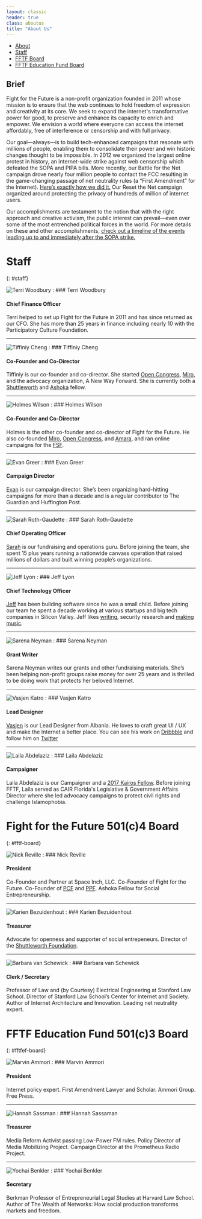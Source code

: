 ```yaml
---
layout: classic
header: true
class: aboutus
title: "About Us"
---
```


* [About](#)
* [Staff](#staff)
* [FFTF Board](#fftf-board)
* [FFTF Education Fund Board](#fftfef-board)

## Brief

Fight for the Future is a non-profit organization founded in 2011 whose mission is to ensure that the web continues to hold freedom of expression and creativity at its core. We seek to expand the internet's transformative power for good, to preserve and enhance its capacity to enrich and empower. We envision a world where everyone can access the internet affordably, free of interference or censorship and with full privacy.

Our goal—always—is to build tech-enhanced campaigns that resonate with millions of people, enabling them to consolidate their power and win historic changes thought to be impossible. In 2012 we organized the largest online protest in history, an internet-wide strike against web censorship which defeated the SOPA and PIPA bills. More recently, our Battle for the Net campaign drove nearly four million people to contact the FCC resulting in the game-changing passage of net neutrality rules (a “First Amendment” for the Internet). [Here’s exactly how we did it.][01] Our Reset the Net campaign organized around protecting the privacy of hundreds of million of internet users.

Our accomplishments are testament to the notion that with the right approach and creative activism, the public interest can prevail—even over some of the most entrenched political forces in the world. For more details on these and other accomplishments, [check out a timeline of the events leading up to and immediately after the SOPA strike.][02]

[01]: https://www.battleforthenet.com/how-we-won/
[02]: http://www.fightforthefuture.org/timeline/

# Staff
{: #staff}

![Terri Woodbury][tw1]
: ### Terri Woodbury

  #### Chief Finance Officer

  Terri helped to set up Fight for the Future in 2011 and has since returned as our CFO.  She has more than 25 years in finance including nearly 10 with the Participatory Culture Foundation.

---

![Tiffiniy Cheng][tc0]
: ### Tiffiniy Cheng

  #### Co-Founder and Co-Director

  Tiffiniy is our co-founder and co-director. She started [Open Congress][tc1], [Miro][tc2], and the advocacy organization, A New Way Forward. She is currently both a [Shuttleworth](https://shuttleworthfoundation.org/fellows/tiffiniy-cheng) and [Ashoka](https://www.ashoka.org/en) fellow.

---

![Holmes Wilson][hw0]
: ### Holmes Wilson

  #### Co-Founder and Co-Director

  Holmes is the other co-founder and co-director of Fight for the Future. He also co-founded [Miro][tc2], [Open Congress][tc1], and [Amara][hw1], and ran online campaigns for the [FSF][hw2].

---

![Evan Greer][eg0]
: ### Evan Greer

  #### Campaign Director

  [Evan][eg1] is our campaign director. She’s been organizing hard-hitting campaigns for more than a decade and is a regular contributor to The Guardian and Huffington Post.

---

![Sarah Roth-Gaudette](/img/page/aboutus/teampic/sarah.png)
: ### Sarah Roth-Gaudette

  #### Chief Operating Officer

  [Sarah][sg1] is our fundraising and operations guru. Before joining the team, she spent 15 plus years running a nationwide canvass operation that raised millions of dollars and built winning people’s organizations.

---

![Jeff Lyon][jl0]
: ### Jeff Lyon

  #### Chief Technology Officer

  [Jeff][jl1] has been building software since he was a small child. Before joining our team he spent a decade working at various startups and big tech companies in Silicon Valley. Jeff likes [writing][jl2], security research and [making music][jl3].

---

![Sarena Neyman](/img/page/aboutus/teampic/serena.png)
: ### Sarena Neyman

  #### Grant Writer

  Sarena Neyman writes our grants and other fundraising materials. She’s been helping non-profit groups raise money for over 25 years and is thrilled to be doing work that protects her beloved Internet.

---

![Vasjen Katro][vk0]
: ### Vasjen Katro

  #### Lead Designer

  [Vasjen][vk1] is our Lead Designer from Albania. He loves to craft great UI / UX and make the Internet a better place. You can see his work on [Dribbble][vk2] and follow him on [Twitter][vk3]

---

![Laila Abdelaziz](/img/page/aboutus/teampic/laila.png)
: ### Laila Abdelaziz

  #### Campaigner

  Laila Abdelaziz is our Campaigner and a [2017 Kairos Fellow][la1]. Before joining FFTF, Laila served as CAIR Florida's Legislative & Government Affairs Director where she led advocacy campaigns to protect civil rights and challenge Islamophobia.


[tc0]: /img/page/aboutus/teampic/tiff.png
[tc1]: http://www.opencongress.org/
[tc2]: http://getmiro.com/
[hw0]: /img/page/aboutus/teampic/holmes.png
[hw1]: http://universalsubtitles.org/
[hw2]: http://fsf.org/
[eg0]: /img/page/aboutus/teampic/evan.png
[eg1]: http://twitter.com/evan_greer
[eg2]: http://www.risingtidenorthamerica.org/
[eg3]: http://www.freetarek.com/
[sg1]: www.linkedin.com/in/sarah-roth-gaudette-4a432b5
[jl0]: /img/page/aboutus/teampic/jeff.png
[jl1]: http://rubbingalcoholic.com/
[jl2]: http://blog.rubbingalcoholic.com/
[jl3]: https://soundcloud.com/rubbingalcoholic/
[vk0]: /img/page/aboutus/teampic/vasjen.png
[vk1]: http://vasjenkatro.com/
[vk2]: http://dribbble.com/Katro/
[vk3]: https://twitter.com/VasjenKatro/
[cf0]: /img/page/aboutus/teampic/charlie.png
[cf1]: https://twitter.com/DigitalCharlie_
[cf2]: http://peoplesclimate.org/wrap-up/
[la1]: http://www.kairosfellows.org/
[tw1]: /img/page/aboutus/teampic/terri.png


# Fight for the Future 501(c)4 Board
{: #fftf-board}

![Nick Reville](/img/page/aboutus/teampic/npr.png)
: ### Nick Reville

  #### President

  Co-Founder and Partner at Space Inch, LLC. Co-Founder of Fight for the Future. Co-Founder of [PCF](http://www.pculture.org) and [PPF](http://ppolitics.org). Ashoka Fellow for Social Entrepreneurship.

---

![Karien Bezuidenhout](/img/page/aboutus/teampic/karien.png)
: ### Karien Bezuidenhout

  #### Treasurer

  Advocate for openness and supporter of social entrepeneurs. Director of the [Shuttleworth Foundation](https://shuttleworthfoundation.org/).

---

![Barbara van Schewick](/img/page/aboutus/teampic/schewick.png)
: ### Barbara van Schewick

  #### Clerk / Secretary

  Professor of Law and (by Courtesy) Electrical Engineering at Stanford Law School. Director of Stanford Law School’s Center for Internet and Society. Author of Internet Architecture and Innovation. Leading net neutrality expert.

# FFTF Education Fund 501(c)3 Board
{: #fftfef-board}


![Marvin Ammori](/img/page/aboutus/teampic/marvin.png)
: ### Marvin Ammori

  #### President

  Internet policy expert. First Amendment Lawyer and Scholar. Ammori Group. Free Press.

---

![Hannah Sassman](/img/page/aboutus/teampic/hannah.png)
: ### Hannah Sassaman

  #### Treasurer

  Media Reform Activist passing Low-Power FM rules. Policy Director of Media Mobilizing Project. Campaign Director at the Prometheus Radio Project.

---

![Yochai Benkler](/img/page/aboutus/teampic/benkler.png)
: ### Yochai Benkler

  #### Secretary

  Berkman Professor of Entrepreneurial Legal Studies at Harvard Law School. Author of The Wealth of Networks: How social production transforms markets and freedom.
